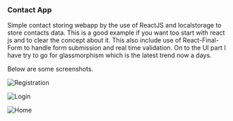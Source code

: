 ### Contact App 

Simple contact storing webapp by the use of ReactJS and localstorage to store contacts data. This is a good example if you want too start with react js and to clear the concept about it. This also include use of React-Final-Form to handle form submission and real time validation. On to the UI part I have try to go for glassmorphism which is the latest trend now a days.

Below are some screenshots.

![Registration](https://user-images.githubusercontent.com/37749074/115534264-3ceedf00-a2b5-11eb-9785-be8efa32fbd3.png)

![Login](https://user-images.githubusercontent.com/37749074/115534682-a7078400-a2b5-11eb-9fd1-14280d3bf73c.png)

![Home](https://user-images.githubusercontent.com/37749074/115536296-45481980-a2b7-11eb-8c0a-38e48c84246a.png)


